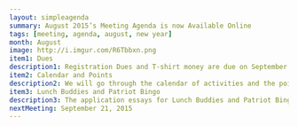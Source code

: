 ```yaml
---
layout: simpleagenda
summary: August 2015’s Meeting Agenda is now Available Online
tags: [meeting, agenda, august, new year]
month: August
image: http://i.imgur.com/R6Tbbxn.png
item1: Dues
description1: Registration Dues and T-shirt money are due on September 4th to Mrs. Schuck
item2: Calendar and Points
description2: We will go through the calendar of activities and the points system
item3: Lunch Buddies and Patriot Bingo
description3: The application essays for Lunch Buddies and Patriot Bingo will be due Friday, August 28th.
nextMeeting: September 21, 2015
---
```

